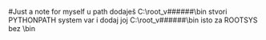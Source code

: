 #Just a note for myself
u path dodaješ C:\root_v######\bin
stvori PYTHONPATH system var i dodaj joj C:\root_v######\bin
isto za ROOTSYS bez \bin
